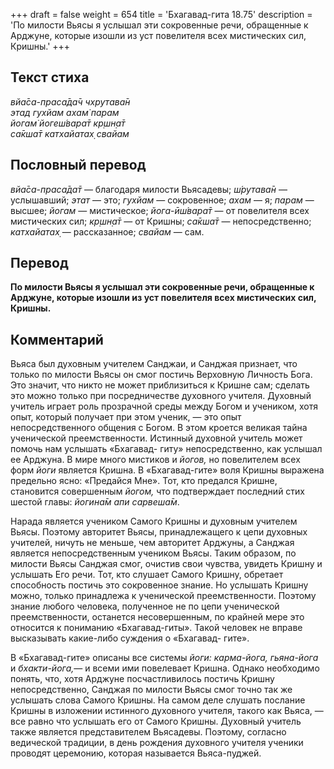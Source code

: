 +++
draft = false
weight = 654
title = 'Бхагавад-гита 18.75'
description = 'По милости Вьясы я услышал эти сокровенные речи, обращенные к Арджуне, которые изошли из уст повелителя всех мистических сил, Кришны.'
+++

## Текст стиха

_вйа̄са-праса̄да̄ч чхрутава̄н  
этад гухйам ахам̇ парам  
йогам̇ йогеш́вара̄т кр̣шн̣а̄т  
са̄кша̄т катхайатах̣ свайам_

## Пословный перевод

_вйа̄са_\-_праса̄да̄т_ — благодаря милости Вьясадевы; _ш́рутава̄н_ — услышавший; _этат_ — это; _гухйам_ — сокровенное; _ахам_ — я; _парам_ — высшее; _йогам_ — мистическое; _йога_\-_ӣш́вара̄т_ — от повелителя всех мистических сил; _кр̣шн̣а̄т_ — от Кришны; _са̄кша̄т_ — непосредственно; _катхайатах̣_ — рассказанное; _свайам_ — сам.

## Перевод

**По милости Вьясы я услышал эти сокровенные речи, обращенные к Арджуне, которые изошли из уст повелителя всех мистических сил, Кришны.**

## Комментарий

Вьяса был духовным учителем Санджаи, и Санджая признает, что только по милости Вьясы он смог постичь Верховную Личность Бога. Это значит, что никто не может приблизиться к Кришне сам; сделать это можно только при посредничестве духовного учителя. Духовный учитель играет роль прозрачной среды между Богом и учеником, хотя опыт, который получает при этом ученик, — это опыт непосредственного общения с Богом. В этом кроется великая тайна ученической преемственности. Истинный духовной учитель может помочь нам услышать «Бхагавад- гиту» непосредственно, как услышал ее Арджуна. В мире много мистиков и _йогов,_ но повелителем всех форм _йоги_ является Кришна. В «Бхагавад-гите» воля Кришны выражена предельно ясно: «Предайся Мне». Тот, кто предался Кришне, становится совершенным _йогом,_ что подтверждает последний стих шестой главы: _йогина̄м апи сарвеша̄м_.

Нарада является учеником Самого Кришны и духовным учителем Вьясы. Поэтому авторитет Вьясы, принадлежащего к цепи духовных учителей, ничуть не меньше, чем авторитет Арджуны, а Санджая является непосредственным учеником Вьясы. Таким образом, по милости Вьясы Санджая смог, очистив свои чувства, увидеть Кришну и услышать Его речи. Тот, кто слушает Самого Кришну, обретает способность постичь это сокровенное знание. Но услышать Кришну можно, только принадлежа к ученической преемственности. Поэтому знание любого человека, полученное не по цепи ученической преемственности, останется несовершенным, по крайней мере это относится к пониманию «Бхагавад-гиты». Такой человек не вправе высказывать какие-либо суждения о «Бхагавад- гите».

В «Бхагавад-гите» описаны все системы _йоги: карма-йога, гьяна-йога_ и _бхакти-йога,_— и всеми ими повелевает Кришна. Однако необходимо понять, что, хотя Арджуне посчастливилось постичь Кришну непосредственно, Санджая по милости Вьясы смог точно так же услышать слова Самого Кришны. На самом деле слушать послание Кришны в изложении истинного духовного учителя, такого как Вьяса, — все равно что услышать его от Самого Кришны. Духовный учитель также является представителем Вьясадевы. Поэтому, согласно ведической традиции, в день рождения духовного учителя ученики проводят церемонию, которая называется Вьяса-пуджей.
